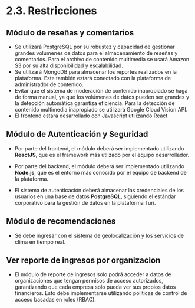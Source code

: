 # 2.3. Restricciones


## Módulo de reseñas y comentarios
- Se utilizará PostgreSQL por su robustez y capacidad de gestionar grandes volúmenes de datos para el almacenamiento de reseñas y comentarios. Para el archivo de contenido multimedia se usará Amazon S3 por su alta disponibilidad y escalabilidad.
- Se utilizará MongoDB para almacenar los reportes realizados en la plataforma. Este también estará conectado con la plataforma de administrador de contenido.
- Evitar que el sistema de moderación de contenido inapropiado se haga de forma manual, ya que los volúmenes de datos pueden ser grandes y la detección automática garantiza eficiencia. Para la detección de contenido multimedia inapropiado se utilizará Google Cloud Vision API.
- El frontend estará desarrollado con Javascript utilizando React.

## Módulo de Autenticación y Seguridad
- Por parte del frontend, el módulo deberá ser implementado utilizando **ReactJS**, que es el framework más utlizado por el equipo desarrollador.

- Por parte del backend, el módulo deberá ser implementado utilizando **Node.js**, que es el entorno más conocido por el equipo de backend de la plataforma.
  
- El sistema de autenticación deberá almacenar las credenciales de los usuarios en una base de datos **PostgreSQL**, siguiendo el estándar corporativo para la gestión de datos en la plataforma Turi.

## Módulo de recomendaciones

- Se debe ingresar con el sistema de geolocalización y los servicios de clima en tiempo real.

## Ver reporte de ingresos por organizacion

- El módulo de reporte de ingresos solo podrá acceder a datos de organizaciones que tengan permisos de acceso autorizados, garantizando que cada empresa solo pueda ver sus propios datos financieros. Esto debe implementarse utilizando políticas de control de acceso basadas en roles (RBAC).

